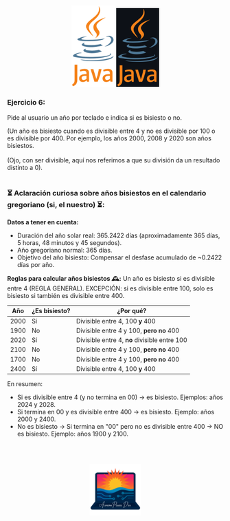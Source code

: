 <p align="center">
  <img src="https://raw.githubusercontent.com/APoves/Java/main/claro.png#gh-light-mode-only" alt="Logo modo claro" width="100">
  <img src="https://raw.githubusercontent.com/APoves/Java/main/oscuro.png#gh-dark-mode-only" alt="Logo modo oscuro" width="100">
</p>

### Ejercicio 6:
Pide al usuario un año por teclado e indica si es bisiesto o no. 

(Un año es bisiesto cuando es divisible entre 4 y no es divisible por 100 o es divisible por 400.
Por ejemplo, los años 2000, 2008 y 2020 son años bisiestos.
<br>
<br>
(Ojo, con ser divisible, aquí nos referimos a que su división da un resultado distinto a 0).
<br>
<br>
### ⏳ Aclaración curiosa sobre años bisiestos en el calendario gregoriano (si, el nuestro) ⏳:

**Datos a tener en cuenta:**
- Duración del año solar real: 365.2422 días (aproximadamente 365 días, 5 horas, 48 minutos y 45 segundos).
- Año gregoriano normal: 365 días.
- Objetivo del año bisiesto: Compensar el desfase acumulado de ~0.2422 días por año.

**Reglas para calcular años bisiestos 🕰️:**
Un año es bisiesto si es divisible entre 4 (REGLA GENERAL).
EXCEPCIÓN: si es divisible entre 100, solo es bisiesto si también es divisible entre 400.
<br>

| Año   | ¿Es bisiesto? | ¿Por qué?                                |
|-------|------------|--------------------------------------------|
| 2000  | Sí         | Divisible entre 4, 100 **y** 400           |
| 1900  | No         | Divisible entre 4 y 100, **pero no** 400   |
| 2020  | Sí         | Divisible entre 4, **no** divisible entre 100 |
| 2100  | No         | Divisible entre 4 y 100, **pero no** 400   |
| 1700  | No         | Divisible entre 4 y 100, **pero no** 400   |
| 2400  | Sí         | Divisible entre 4, 100 **y** 400           |



En resumen:
- Si es divisible entre 4 (y no termina en 00) → es bisiesto.
Ejemplos: años 2024 y 2028.
- Si termina en 00 y es divisible entre 400 → es bisiesto.
Ejemplo: años 2000 y 2400.
- No es bisiesto → Si termina en "00" pero no es divisible entre 400 → NO es bisiesto.
Ejemplo: años 1900 y 2100.


<br>
<br>

<p align="center">
<img src="https://github.com/APoves/APoves/blob/main/logo.png" alt="Mi Logo" width="120"/>
</p>







 
